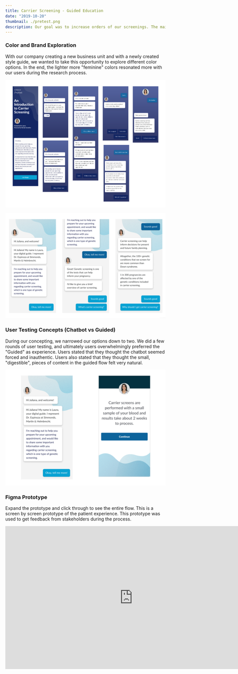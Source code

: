 ```yaml
---
title: Carrier Screening - Guided Education
date: "2019-10-20"
thumbnail: ./pretest.png
description: Our goal was to increase orders of our screenings. The main piece of feedback during research was that users needed more information upfront.
---
```

### Color and Brand Exploration
With our company creating a new business unit and with a newly created style guide, we wanted to take this opportunity to explore different color options. In the end, the lighter more "feminine" colors resonated more with our users during the research process.

![Cactus](./ideations-1.png)

![Cactus](./ideations-2.png)

### User Testing Concepts (Chatbot vs Guided)
During our concepting, we narrowed our options down to two. We did a few rounds of user testing, and ultimately users overwhelmingly preferred the "Guided" as experience. Users stated that they thought the chatbot seemed forced and inauthentic. Users also stated that they thought the small, "digestible", pieces of content in the guided flow felt very natural.

![Cactus](./user-testing.png)

<div class="proto-small">

### Figma Prototype
Expand the prototype and click through to see the entire flow. This is a screen by screen prototype of the patient experience. This prototype was used to get feedback from stakeholders during the process.
<div class="kg-card kg-image-card kg-width-full">

<iframe style="border: none;" width="800" height="450" src="https://www.figma.com/embed?embed_host=share&url=https%3A%2F%2Fwww.figma.com%2Fproto%2FdZI1SrkeYVc0NjX447CYDQJx%2FDorsata-Exploration%3Fnode-id%3D438%253A230%26scaling%3Dscale-down" allowfullscreen></iframe>

</div>
</div>
